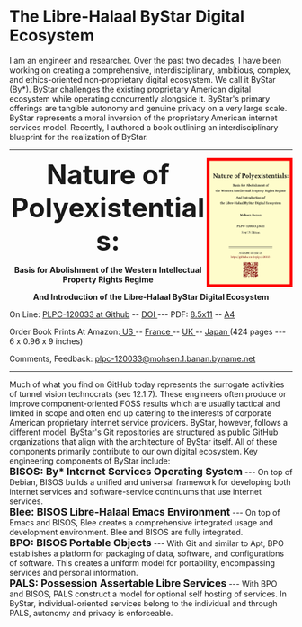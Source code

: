 The Libre-Halaal ByStar Digital Ecosystem
=========================================

I am an engineer and researcher. Over the past two decades, I have been working
on creating a comprehensive, interdisciplinary, ambitious, complex, and
ethics-oriented non-proprietary digital ecosystem. We call it ByStar (By*).
ByStar challenges the existing proprietary American digital ecosystem while
operating concurrently alongside it. ByStar's primary offerings are tangible
autonomy and genuine privacy on a very large scale. ByStar represents a moral
inversion of the proprietary American internet services model. Recently, I
authored a book outlining an interdisciplinary blueprint for the realization of
ByStar.

------------------------------------------------------------------------


<img align="right"  height="230" src="./images/frontCover-1.jpg">

<p align="center"><font size="+4"><b>Nature of Polyexistentials:</font></b></p>

<p align="center"><b>Basis for Abolishment of the Western Intellectual Property Rights Regime</b></p>

<p align="center"><b>And Introduction of the Libre-Halaal ByStar Digital Ecosystem</b></p>

<p>
</p>

<p align="left">On Line: <a href="https://github.com/bxplpc/120033">PLPC-120033 at Github</a> --  <a href="https://doi.org/10.5281/zenodo.8003847">DOI </a>
 --- PDF: <a href="https://github.com/bxplpc/120033/blob/main/pdf/c-120033-1_04-book-8.5x11-col-emb-pub.pdf">8.5x11</a> --
 <a href="https://github.com/bxplpc/120033/blob/main/pdf/c-120033-1_04-book-a4-col-emb-pub.pdf">A4</a>
</p>
<p align="left">Order Book Prints At Amazon:<a href="https://www.amazon.com/dp/1960957015"> US </a> -- <a href="https://www.amazon.fr/dp/1960957015"> France </a>  -- <a href="https://www.amazon.co.uk/dp/1960957015"> UK </a> -- <a href="https://www.amazon.co.jp/dp/1960957015"> Japan </a>
(424 pages --- 6 x 0.96 x 9 inches)
</p>
<p align="left">Comments, Feedback:
<a href="mailto:plpc-120033@mohsen.1.banan.byname.net">plpc-120033@mohsen.1.banan.byname.net</a>
</p>

------------------------------------------------------------------------

Much of what you find on GitHub today represents the surrogate activities of
tunnel vision technocrats (sec 12.1.7). These engineers often produce or improve
component-oriented FOSS results which are usually tactical and limited in scope
and often end up catering to the interests of corporate American proprietary
internet service providers. ByStar, however, follows a different model. ByStar's
Git repositories are structured as public GitHub organizations that align with the
architecture of ByStar itself. All of these components primarily contribute to
our own digital ecosystem. Key engineering components of ByStar include: 
<br>
<font size="+1"><b>BISOS: By* Internet Services Operating System</font></b> ---
On top of Debian, BISOS builds a unified and universal framework for developing
both internet services and software-service continuums that use internet
services. 
<br> 
<font size="+1"><b>Blee: BISOS Libre-Halaal Emacs
Environment</font></b> --- On top of Emacs and BISOS, Blee creates a
comprehensive integrated usage and development environment. Blee and BISOS are
fully integrated.
<br>
<font size="+1"><b>BPO: BISOS Portable Objects</font></b> --- With
Git and similar to Apt, BPO establishes a platform for packaging of data,
software, and configurations of software. This creates a uniform model for
portability, encompassing services and personal information.
<br>
<font size="+1"><b>PALS: Possession Assertable Libre Services</font></b> --- With
BPO and BISOS, PALS construct a model for optional self hosting of services.
In ByStar, individual-oriented services belong to the individual
and through PALS, autonomy and privacy is enforceable.


